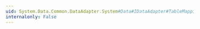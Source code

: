 ```yaml
---
uid: System.Data.Common.DataAdapter.System#Data#IDataAdapter#TableMappings
internalonly: False
---
```

